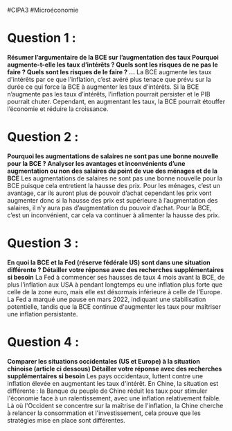 #CIPA3 #Microéconomie 

# Question 1 :
**Résumer l’argumentaire de la BCE sur l’augmentation des taux
Pourquoi augmente-t-elle les taux d’intérêts ? Quels sont les risques de ne pas le faire ? Quels sont les risques de le faire ? …**
La BCE augmente les taux d'intérêts par ce que l’inflation, c’est avéré plus tenace que prévu sur la durée ce qui force la BCE à augmenter les taux d’intérêts. Si la BCE n’augmente pas les taux d’intérêts, l’inflation pourrait persister et le PIB pourrait chuter. Cependant, en augmentant les taux, la BCE pourrait étouffer l’économie et réduire la croissance.

# Question 2 :
**Pourquoi les augmentations de salaires ne sont pas une bonne nouvelle pour la BCE ?
Analyser les avantages et inconvénients d’une augmentation ou non des salaires du point de vue des ménages et de la BCE**
Les augmentations de salaires ne sont pas une bonne nouvelle pour la BCE puisque cela entretient la hausse des prix. Pour les ménages, c’est un avantage, car ils auront plus de pouvoir d’achat cependant les prix vont augmenter donc si la hausse des prix est supérieure à l’augmentation des salaires, il n’y aura pas d’augmentation du pouvoir d’achat. Pour la BCE, c’est un inconvénient, car cela va continuer à alimenter la hausse des prix.

# Question 3 :
**En quoi la BCE et la Fed (réserve fédérale US) sont dans une situation différente ?
Détailler votre réponse avec des recherches supplémentaires si besoin**
La Fed à commencer ses hausses de taux 4 mois avant la BCE, de plus l’inflation aux USA à pendant longtemps eu une inflation plus forte que celle de la zone euro, mais elle est désormais inférieure à celle de l’Europe. La Fed a marqué une pause en mars 2022, indiquant une stabilisation potentielle, tandis que la BCE continue d'augmenter les taux pour maîtriser une inflation persistante.

# Question 4 :
**Comparer les situations occidentales (US et Europe) à la situation chinoise (article ci dessous)
Détailler votre réponse avec des recherches supplémentaires si besoin**
Les pays occidentaux, luttent contre une inflation élevée en augmentant les taux d'intérêt. En Chine, la situation est différente : la Banque du peuple de Chine réduit les taux pour stimuler l'économie face à un ralentissement, avec une inflation relativement faible. Là où l'Occident se concentre sur la maîtrise de l'inflation, la Chine cherche à relancer la consommation et l'investissement, cela prouve que les stratégies mise en place sont différentes.